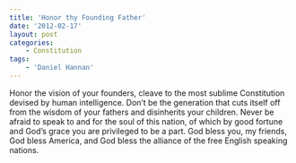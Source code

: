 ```yaml
---
title: 'Honor thy Founding Father'
date: '2012-02-17'
layout: post
categories:
    - Constitution
tags:
    - 'Daniel Hannan'
---
```


Honor the vision of your founders, cleave to the most sublime Constitution devised by human intelligence. Don’t be the generation that cuts itself off from the wisdom of your fathers and disinherits your children. Never be afraid to speak to and for the soul of this nation, of which by good fortune and God’s grace you are privileged to be a part. God bless you, my friends, God bless America, and God bless the alliance of the free English speaking nations.